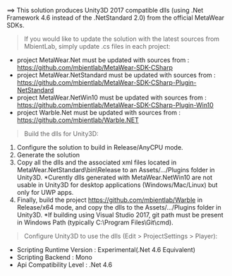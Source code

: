 ==> This solution produces Unity3D 2017 compatible dlls (using .Net Framework 4.6 instead of the .NetStandard 2.0) from the official MetaWear SDKs.

> If you would like to update the solution with the latest sources from MbientLab, simply update .cs files in each project:
- project MetaWear.Net must be updated with sources from : https://github.com/mbientlab/MetaWear-SDK-CSharp
- project MetaWear.NetStandard must be updated with sources from : https://github.com/mbientlab/MetaWear-SDK-CSharp-Plugin-NetStandard
- project MetaWear.NetWin10 must be updated with sources from : https://github.com/mbientlab/MetaWear-SDK-CSharp-Plugin-Win10
- project Warble.Net must be updated with sources from : https://github.com/mbientlab/Warble.NET

> Build the dlls for Unity3D:
1) Configure the solution to build in Release/AnyCPU mode.
2) Generate the solution
3) Copy all the dlls and the associated xml files located in MetaWear.NetStandard\bin\Release to an Assets/.../Plugins folder in Unity3D.
*Curently dlls generated with MetaWear.NetWin10 are not usable in Unity3D for desktop applications (Windows/Mac/Linux) but only for UWP apps.
4) Finally, build the project https://github.com/mbientlab/Warble in Release/x64 mode, and copy the dlls to the Assets/.../Plugins folder in Unity3D.
*If building using Visual Studio 2017, git path must be present in Windows Path (typically C:\Program Files\Git\cmd).

> Configure Unity3D to use the dlls (Edit > ProjectSettings > Player):
- Scripting Runtime Version : Experimental(.Net 4.6 Equivalent)
- Scripting Backend : Mono
- Api Compatibility Level : .Net 4.6